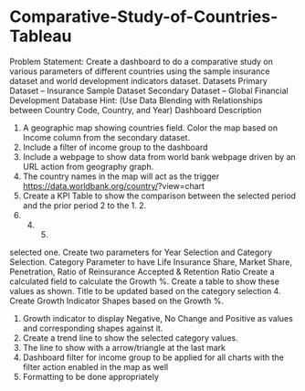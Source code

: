 # Comparative-Study-of-Countries-Tableau

Problem Statement:
Create a dashboard to do a comparative study on various parameters of different countries using the sample insurance dataset and world development indicators dataset.
Datasets
Primary Dataset – Insurance Sample Dataset
Secondary Dataset – Global Financial Development Database
Hint: (Use Data Blending with Relationships between Country Code, Country, and Year)
Dashboard Description
1. A geographic map showing countries field. Color the map based on Income column from the secondary dataset.
1. Include a filter of income group to the dashboard
2. Include a webpage to show data from world bank webpage driven by an URL action from geography graph.
1. The country names in the map will act as the
trigger https://data.worldbank.org/country/<country>?view=chart
3. Create a KPI Table to show the comparison between the selected period and the prior period
 2
to the 1. 2.
3. 4. 5.
selected one.
Create two parameters for Year Selection and Category Selection.
Category Parameter to have Life Insurance Share, Market Share, Penetration, Ratio of Reinsurance Accepted & Retention Ratio
Create a calculated field to calculate the Growth %. Create a table to show these values as shown. Title to be updated based on the category selection
4. Create Growth Indicator Shapes based on the Growth %.
1. Growth indicator to display Negative, No Change and Positive as values and corresponding shapes against it.
5. Create a trend line to show the selected category values.
1. The line to show with a arrow/triangle at the last mark
6. Dashboard filter for income group to be applied for all charts with the filter action enabled in the map as well
7. Formatting to be done appropriately
